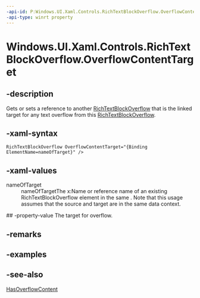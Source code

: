 ```yaml
---
-api-id: P:Windows.UI.Xaml.Controls.RichTextBlockOverflow.OverflowContentTarget
-api-type: winrt property
---
```


<!-- Property syntax
public Windows.UI.Xaml.Controls.RichTextBlockOverflow OverflowContentTarget { get;  set; }
-->

# Windows.UI.Xaml.Controls.RichTextBlockOverflow.OverflowContentTarget

## -description
Gets or sets a reference to another [RichTextBlockOverflow](richtextblockoverflow.md) that is the linked target for any text overflow from this [RichTextBlockOverflow](richtextblockoverflow.md).



## -xaml-syntax
```xaml
RichTextBlockOverflow OverflowContentTarget="{Binding ElementName=nameOfTarget}" />
```


## -xaml-values
<dl><dt>nameOfTarget</dt><dd>nameOfTargetThe x:Name or reference name of an existing RichTextBlockOverflow element in the same . Note that this usage assumes that the source and target are in the same data context.</dd>
</dl>
## -property-value
The target for overflow.

## -remarks

## -examples

## -see-also
[HasOverflowContent](richtextblockoverflow_hasoverflowcontent.md)
